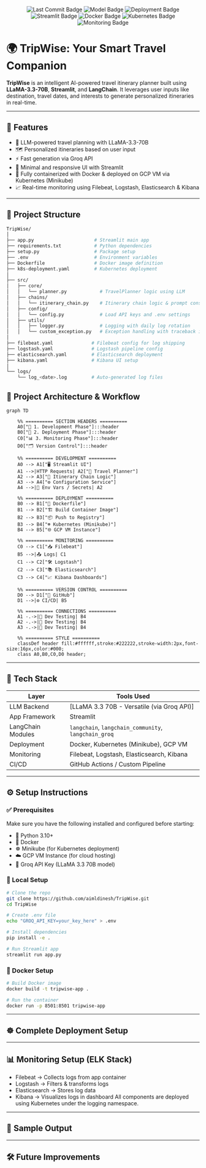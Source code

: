 <p align="center">
  <img src="https://img.shields.io/github/last-commit/aimldinesh/TripWise" alt="Last Commit Badge">
  <img src="https://img.shields.io/badge/LLM-LLaMA_3.3_70B_versatile-blueviolet" alt="Model Badge">
  <img src="https://img.shields.io/badge/deployed-GCP-green" alt="Deployment Badge">
  <img src="https://img.shields.io/badge/Made%20with-Streamlit-orange" alt="Streamlit Badge">
  <img src="https://img.shields.io/badge/Docker-Containerized-blue" alt="Docker Badge">
  <img src="https://img.shields.io/badge/Kubernetes-Minikube-326ce5" alt="Kubernetes Badge">
  <img src="https://img.shields.io/badge/Monitoring-ELK%20Stack-yellow" alt="Monitoring Badge">
</p>

# 🌍 TripWise: Your Smart Travel Companion

**TripWise** is an intelligent AI-powered travel itinerary planner built using **LLaMA-3.3-70B**, **Streamlit**, and **LangChain**. It leverages user inputs like destination, travel dates, and interests to generate personalized itineraries in real-time.

---

## 📌 Features

- 🧠 LLM-powered travel planning with LLaMA-3.3-70B
- 🗺️ Personalized itineraries based on user input
- ⚡ Fast generation via Groq API
- 🎯 Minimal and responsive UI with Streamlit
- 🚀 Fully containerized with Docker & deployed on GCP VM via Kubernetes (Minikube)
- 📈 Real-time monitoring using Filebeat, Logstash, Elasticsearch & Kibana

---

## 🧱 Project Structure
```bash
TripWise/
│
├── app.py                      # Streamlit main app
├── requirements.txt            # Python dependencies
├── setup.py                    # Package setup
├── .env                        # Environment variables
├── Dockerfile                  # Docker image definition
├── k8s-deployment.yaml         # Kubernetes deployment
│
├── src/
│   ├── core/
│   │   └── planner.py            # TravelPlanner logic using LLM
│   ├── chains/
│   │   └── itinerary_chain.py    # Itinerary chain logic & prompt construction
│   ├── config/
│   │   └── config.py             # Load API keys and .env settings
│   ├── utils/
│   │   ├── logger.py             # Logging with daily log rotation
│   │   └── custom_exception.py   # Exception handling with traceback info
│
├── filebeat.yaml              # Filebeat config for log shipping
├── logstash.yaml              # Logstash pipeline config
├── elasticsearch.yaml         # Elasticsearch deployment
├── kibana.yaml                # Kibana UI setup
│
└── logs/
    └── log_<date>.log         # Auto-generated log files
```

## 🔁 Project Architecture & Workflow

```mermaid
graph TD

    %% ========== SECTION HEADERS ==========
    A0["🔧 1. Development Phase"]:::header
    B0["🚀 2. Deployment Phase"]:::header
    C0["📊 3. Monitoring Phase"]:::header
    D0["🗂️ Version Control"]:::header

    %% ========== DEVELOPMENT ==========
    A0 --> A1["🖥️ Streamlit UI"]
    A1 -->|HTTP Requests| A2["🧠 Travel Planner"]
    A2 --> A3["🔗 Itinerary Chain Logic"]
    A3 --> A4["⚙️ Configuration Service"]
    A4 -->|🔐 Env Vars / Secrets| A2

    %% ========== DEPLOYMENT ==========
    B0 --> B1["📄 Dockerfile"]
    B1 --> B2["🏗️ Build Container Image"]
    B2 --> B3["📦 Push to Registry"]
    B3 --> B4["☸️ Kubernetes (Minikube)"]
    B4 --> B5["🌐 GCP VM Instance"]

    %% ========== MONITORING ==========
    C0 --> C1["📥 Filebeat"]
    B5 -->|📤 Logs| C1
    C1 --> C2["🛠️ Logstash"]
    C2 --> C3["📚 Elasticsearch"]
    C3 --> C4["📈 Kibana Dashboards"]

    %% ========== VERSION CONTROL ==========
    D0 --> D1["🐙 GitHub"]
    D1 -->|⚙️ CI/CD| B5

    %% ========== CONNECTIONS ==========
    A1 -.->|🧪 Dev Testing| B4
    A2 -.->|🧪 Dev Testing| B4
    A3 -.->|🧪 Dev Testing| B4

    %% ========== STYLE ==========
    classDef header fill:#ffffff,stroke:#222222,stroke-width:2px,font-size:16px,color:#000;
    class A0,B0,C0,D0 header;
```
---
## 🧠 Tech Stack

| Layer              | Tools Used                                                   |
|-------------------|---------------------------------------------------------------|
| LLM Backend        | [LLaMA 3.3 70B - Versatile (via Groq API)]                   |
| App Framework      | Streamlit                                                    |
| LangChain Modules  | `langchain`, `langchain_community`, `langchain_groq`         |
| Deployment         | Docker, Kubernetes (Minikube), GCP VM                        |
| Monitoring         | Filebeat, Logstash, Elasticsearch, Kibana                    |
| CI/CD              | GitHub Actions / Custom Pipeline                             |

---
## ⚙️ Setup Instructions
### ✅ Prerequisites
Make sure you have the following installed and configured before starting:
- 🐍 Python 3.10+
- 🐳 Docker
- ☸️ Minikube (for Kubernetes deployment)
- ☁️ GCP VM Instance (for cloud hosting)
- 🔑 Groq API Key (LLaMA 3.3 70B model)

### 📁 Local Setup
```bash
# Clone the repo
git clone https://github.com/aimldinesh/TripWise.git
cd TripWise

# Create .env file
echo "GROQ_API_KEY=your_key_here" > .env

# Install dependencies
pip install -e .

# Run Streamlit app
streamlit run app.py

```
### 🐳 Docker Setup
```bash
# Build Docker image
docker build -t tripwise-app .

# Run the container
docker run -p 8501:8501 tripwise-app
```
---
## ☸️ Complete Deployment Setup

---
## 📊 Monitoring Setup (ELK Stack)
- Filebeat → Collects logs from app container
- Logstash → Filters & transforms logs
- Elasticsearch → Stores log data
- Kibana → Visualizes logs in dashboard
All components are deployed using Kubernetes under the logging namespace.

---
## 📸 Sample Output
---
## 🛠️ Future Improvements

